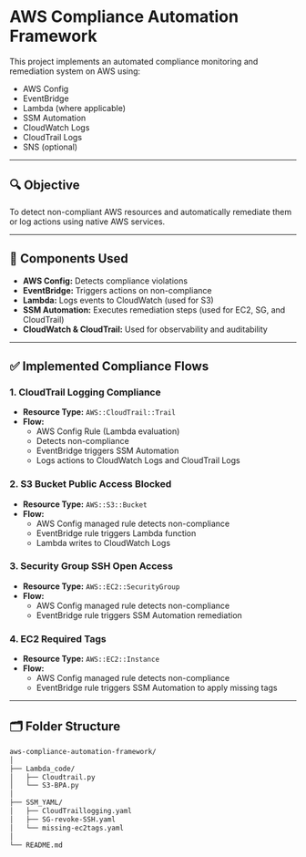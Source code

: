 # AWS Compliance Automation Framework

This project implements an automated compliance monitoring and remediation system on AWS using:
- AWS Config
- EventBridge
- Lambda (where applicable)
- SSM Automation
- CloudWatch Logs
- CloudTrail Logs
- SNS (optional)

---

## 🔍 Objective

To detect non-compliant AWS resources and automatically remediate them or log actions using native AWS services.

---

## 🧩 Components Used

- **AWS Config:** Detects compliance violations  
- **EventBridge:** Triggers actions on non-compliance  
- **Lambda:** Logs events to CloudWatch (used for S3)  
- **SSM Automation:** Executes remediation steps (used for EC2, SG, and CloudTrail)  
- **CloudWatch & CloudTrail:** Used for observability and auditability  

---

## ✅ Implemented Compliance Flows

### 1. CloudTrail Logging Compliance

- **Resource Type:** `AWS::CloudTrail::Trail`
- **Flow:**
  - AWS Config Rule (Lambda evaluation)
  - Detects non-compliance
  - EventBridge triggers SSM Automation
  - Logs actions to CloudWatch Logs and CloudTrail Logs

### 2. S3 Bucket Public Access Blocked

- **Resource Type:** `AWS::S3::Bucket`
- **Flow:**
  - AWS Config managed rule detects non-compliance
  - EventBridge rule triggers Lambda function
  - Lambda writes to CloudWatch Logs

### 3. Security Group SSH Open Access

- **Resource Type:** `AWS::EC2::SecurityGroup`
- **Flow:**
  - AWS Config managed rule detects non-compliance
  - EventBridge rule triggers SSM Automation remediation

### 4. EC2 Required Tags

- **Resource Type:** `AWS::EC2::Instance`
- **Flow:**
  - AWS Config managed rule detects non-compliance
  - EventBridge rule triggers SSM Automation to apply missing tags

---

## 🗂️ Folder Structure

```bash
aws-compliance-automation-framework/
│
├── Lambda_code/
│   ├── Cloudtrail.py
│   └── S3-BPA.py
│
├── SSM_YAML/
│   ├── CloudTraillogging.yaml
│   ├── SG-revoke-SSH.yaml
│   └── missing-ec2tags.yaml
│
└── README.md
